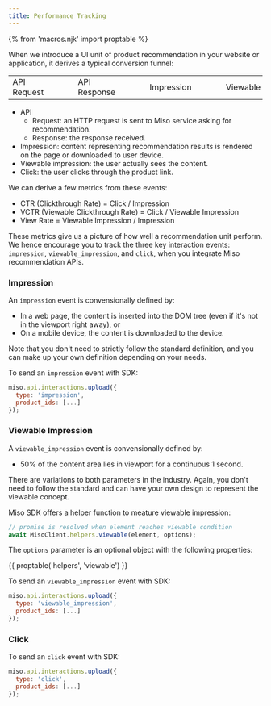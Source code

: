 ```yaml
---
title: Performance Tracking
---
```


{% from 'macros.njk' import proptable %}

When we introduce a UI unit of product recommendation in your website or application, it derives a typical conversion funnel:

<table class="miso-diagram">
  <tr>
    <td>
      <div class="box">
        API Request
      </div>
    </td>
    <td>
      <div style="min-width: 36px;"></div>
      <span class="line hor"></span>
      <span class="arrow right"></span>
    </td>
    <td>
      <div class="box">
        API Response
      </div>
    </td>
    <td>
      <div style="min-width: 36px;"></div>
      <span class="line hor"></span>
      <span class="arrow right"></span>
    </td>
    <td>
      <div class="box">
        Impression
      </div>
    </td>
    <td>
      <div style="min-width: 36px;"></div>
      <span class="line hor"></span>
      <span class="arrow right"></span>
    </td>
    <td>
      <div class="box">
        Viewable
      </div>
    </td>
    <td>
      <div style="min-width: 36px;"></div>
      <span class="line hor"></span>
      <span class="arrow right"></span>
    </td>
    <td>
      <div class="box">
        Click
      </div>
    </td>
  </tr>
</table>

* API
  * Request: an HTTP request is sent to Miso service asking for recommendation.
  * Response: the response received.
* Impression: content representing recommendation results is rendered on the page or downloaded to user device.
* Viewable impression: the user actually sees the content.
* Click: the user clicks through the product link.

We can derive a few metrics from these events:

* CTR (Clickthrough Rate) = Click / Impression
* VCTR (Viewable Clickthrough Rate) = Click / Viewable Impression
* View Rate = Viewable Impression / Impression

These metrics give us a picture of how well a recommendation unit perform. We hence encourage you to track the three key interaction events: `impression`, `viewable_impression`, and `click`, when you integrate Miso recommendation APIs.

### Impression

An `impression` event is convensionally defined by:

* In a web page, the content is inserted into the DOM tree (even if it's not in the viewport right away), or
* On a mobile device, the content is downloaded to the device.

Note that you don't need to strictly follow the standard definition, and you can make up your own definition depending on your needs.

To send an `impression` event with SDK:

```js
miso.api.interactions.upload({
  type: 'impression',
  product_ids: [...]
});
```

### Viewable Impression

A `viewable_impression` event is convensionally defined by:

* 50% of the content area lies in viewport for a continuous 1 second.

There are variations to both parameters in the industry. Again, you don't need to follow the standard and can have your own design to represent the viewable concept.

Miso SDK offers a helper function to meature viewable impression:

```js
// promise is resolved when element reaches viewable condition
await MisoClient.helpers.viewable(element, options);
```

The `options` parameter is an optional object with the following properties:

{{ proptable('helpers', 'viewable') }}

To send an `viewable_impression` event with SDK:

```js
miso.api.interactions.upload({
  type: 'viewable_impression',
  product_ids: [...]
});
```

### Click

To send an `click` event with SDK:

```js
miso.api.interactions.upload({
  type: 'click',
  product_ids: [...]
});
```
